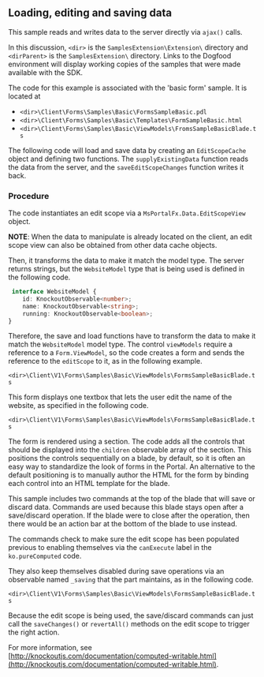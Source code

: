 
## Loading, editing and saving data

This sample reads and writes data to the server directly via `ajax()` calls. 

In this discussion, `<dir>` is the `SamplesExtension\Extension\` directory and  `<dirParent>` is the `SamplesExtension\` directory. Links to the Dogfood environment will display working copies of the samples that were made available with the SDK.

The code for this example is associated with the 'basic form' sample. It is located at 
* `<dir>\Client\Forms\Samples\Basic\FormsSampleBasic.pdl`
* `<dir>\Client\Forms\Samples\Basic\Templates\FormSampleBasic.html`
* `<dir>\Client\Forms\Samples\Basic\ViewModels\FromsSampleBasicBlade.ts`

The following code will load and save data by creating an `EditScopeCache` object and defining two functions. The `supplyExistingData` function reads the data from the server, and the `saveEditScopeChanges` function writes it back.

### Procedure
The code instantiates an edit scope via a `MsPortalFx.Data.EditScopeView` object. 

**NOTE**: When the data to manipulate is already located on the client, an edit scope view can also be obtained from other data cache objects.

<!--
{"gitdown": "include-section", "file":"../Samples/SamplesExtension/Extension/Client/V1/Forms/Samples/Basic/ViewModels/FormsSampleBasicBlade.ts", "section": "forms#editScopeCache"}
-->

Then, it transforms the data to make it match the model type. The server returns strings, but the `WebsiteModel` type that is being used is defined in the following code.

  ```ts
   interface WebsiteModel {
      id: KnockoutObservable<number>;
      name: KnockoutObservable<string>;
      running: KnockoutObservable<boolean>;
  }
  ```
  Therefore, the save and load functions have to transform the data to make it match the `WebsiteModel` model type. The control `viewModels` require a reference to a `Form.ViewModel`, so the code creates a form and sends the reference to the `editScope` to it, as in the following example.

`<dir>\Client\V1\Forms\Samples\Basic\ViewModels\FormsSampleBasicBlade.ts`
<!--
{"gitdown": "include-section", "file":"../Samples/SamplesExtension/Extension/Client/V1/Forms/Samples/Basic/ViewModels/FormsSampleBasicBlade.ts", "section": "forms#formViewModel"}
-->

This form displays one textbox that lets the user edit the name of the website, as specified in the following code.

`<dir>\Client\V1\Forms\Samples\Basic\ViewModels\FormsSampleBasicBlade.ts`
<!--
{"gitdown": "include-section", "file":"../Samples/SamplesExtension/Extension/Client/V1/Forms/Samples/Basic/ViewModels/FormsSampleBasicBlade.ts", "section": "forms#controls"}
-->

The form is rendered using a section. The code adds all the controls that should be displayed into the `children` observable array of the section. This positions the controls sequentially on a blade, by default, so it is often an easy way to standardize the look of forms in the Portal. An alternative to the default positioning is to manually author the HTML for the form by binding each control into an HTML template for the blade.

This sample includes two commands at the top of the blade that will save or discard data. Commands are used because this blade stays open after a save/discard operation. If the blade were to close after the operation, then there would be an action bar at the bottom of the blade to use instead. 

The commands check to make sure the edit scope has been populated previous to enabling themselves via the `canExecute` label in the `ko.pureComputed` code.
<!-- TODO: Determine whether this is a label, a case, or a method. --> 
They also keep themselves disabled during save operations via an observable named `_saving` that the part maintains, as in the following code.

`<dir>\Client\V1\Forms\Samples\Basic\ViewModels\FormsSampleBasicBlade.ts`

<!--
{"gitdown": "include-section", "file":"../Samples/SamplesExtension/Extension/Client/V1/Forms/Samples/Basic/ViewModels/FormsSampleBasicBlade.ts", "section": "forms#commands"}
-->

Because the edit scope is being used, the save/discard commands can just call the `saveChanges()` or `revertAll()` methods on the edit scope to trigger the right action.

For more information, see [http://knockoutjs.com/documentation/computed-writable.html](http://knockoutjs.com/documentation/computed-writable.html).